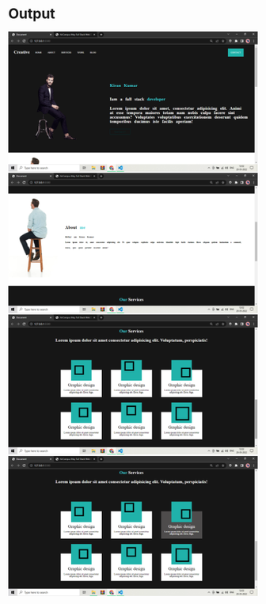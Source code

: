 <h1>Output</h1>
<img src="./Images/Screenshot (84).png" >
        <img src="./Images/Screenshot (85).png" >
        <img src="./Images/Screenshot (86).png" >
        <img src="./Images/Screenshot (87).png" >